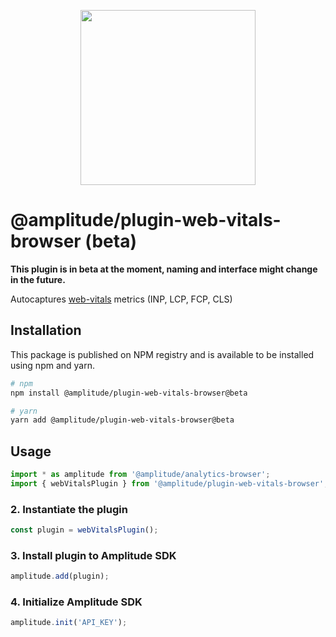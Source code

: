 <p align="center">
  <a href="https://amplitude.com" target="_blank" align="center">
    <img src="https://static.amplitude.com/lightning/46c85bfd91905de8047f1ee65c7c93d6fa9ee6ea/static/media/amplitude-logo-with-text.4fb9e463.svg" width="280">
  </a>
  <br />
</p>

# @amplitude/plugin-web-vitals-browser (beta)
**This plugin is in beta at the moment, naming and interface might change in the future.**

Autocaptures [web-vitals](https://www.npmjs.com/package/web-vitals) metrics (INP, LCP, FCP, CLS)

## Installation

This package is published on NPM registry and is available to be installed using npm and yarn.

```sh
# npm
npm install @amplitude/plugin-web-vitals-browser@beta

# yarn
yarn add @amplitude/plugin-web-vitals-browser@beta
```

## Usage

```typescript
import * as amplitude from '@amplitude/analytics-browser';
import { webVitalsPlugin } from '@amplitude/plugin-web-vitals-browser';
```

### 2. Instantiate the plugin

```typescript
const plugin = webVitalsPlugin();
```

### 3. Install plugin to Amplitude SDK

```typescript
amplitude.add(plugin);
```

### 4. Initialize Amplitude SDK

```typescript
amplitude.init('API_KEY');
```
